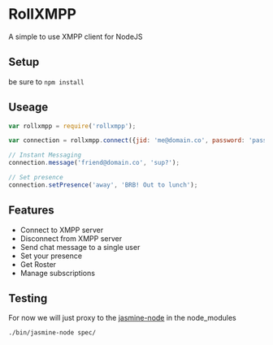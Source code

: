 # RollXMPP
A simple to use XMPP client for NodeJS

## Setup
be sure to `npm install`

## Useage

```javascript
var rollxmpp = require('rollxmpp');

var connection = rollxmpp.connect({jid: 'me@domain.co', password: 'password', host: 'domain.co', port: 5222});

// Instant Messaging
connection.message('friend@domain.co', 'sup?');

// Set presence
connection.setPresence('away', 'BRB! Out to lunch');
```

## Features
* Connect to XMPP server
* Disconnect from XMPP server
* Send chat message to a single user
* Set your presence
* Get Roster
* Manage subscriptions

## Testing
For now we will just proxy to the [jasmine-node](https://github.com/mhevery/jasmine-node) in the node_modules

`./bin/jasmine-node spec/`
